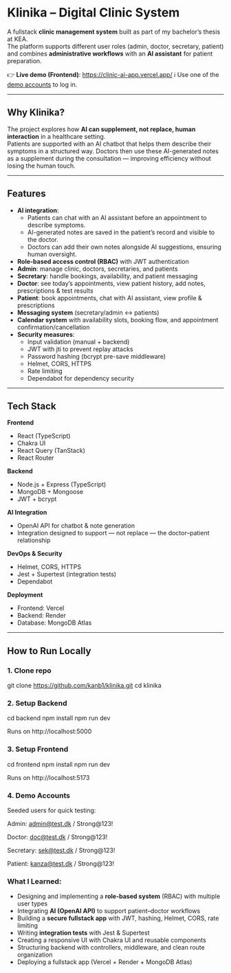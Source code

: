 # Klinika – Digital Clinic System

A fullstack **clinic management system** built as part of my bachelor’s thesis at KEA.  
The platform supports different user roles (admin, doctor, secretary, patient) and combines **administrative workflows** with an **AI assistant** for patient preparation.

👉 **Live demo (Frontend)**: https://clinic-ai-app.vercel.app/
ℹ️ Use one of the [demo accounts](#demo-accounts) to log in.

---

## Why Klinika?

The project explores how **AI can supplement, not replace, human interaction** in a healthcare setting.  
Patients are supported with an AI chatbot that helps them describe their symptoms in a structured way. Doctors then use these AI-generated notes as a supplement during the consultation — improving efficiency without losing the human touch.

---

## Features

- **AI integration**:
  - Patients can chat with an AI assistant before an appointment to describe symptoms.
  - AI-generated notes are saved in the patient’s record and visible to the doctor.
  - Doctors can add their own notes alongside AI suggestions, ensuring human oversight.
- **Role-based access control (RBAC)** with JWT authentication
- **Admin**: manage clinic, doctors, secretaries, and patients
- **Secretary**: handle bookings, availability, and patient messaging
- **Doctor**: see today’s appointments, view patient history, add notes, prescriptions & test results
- **Patient**: book appointments, chat with AI assistant, view profile & prescriptions
- **Messaging system** (secretary/admin ↔ patients)
- **Calendar system** with availability slots, booking flow, and appointment confirmation/cancellation
- **Security measures**:
  - Input validation (manual + backend)
  - JWT with jti to prevent replay attacks
  - Password hashing (bcrypt pre-save middleware)
  - Helmet, CORS, HTTPS
  - Rate limiting
  - Dependabot for dependency security

---

## Tech Stack

**Frontend**

- React (TypeScript)
- Chakra UI
- React Query (TanStack)
- React Router

**Backend**

- Node.js + Express (TypeScript)
- MongoDB + Mongoose
- JWT + bcrypt

**AI Integration**

- OpenAI API for chatbot & note generation
- Integration designed to support — not replace — the doctor–patient relationship

**DevOps & Security**

- Helmet, CORS, HTTPS
- Jest + Supertest (integration tests)
- Dependabot

**Deployment**

- Frontend: Vercel
- Backend: Render
- Database: MongoDB Atlas

---

## How to Run Locally

### 1. Clone repo

git clone https://github.com/kanb1/klinika.git
cd klinika

### 2. Setup Backend

cd backend
npm install
npm run dev

Runs on http://localhost:5000

### 3. Setup Frontend

cd frontend
npm install
npm run dev

Runs on http://localhost:5173

### 4. Demo Accounts

Seeded users for quick testing:

Admin: admin@test.dk
/ Strong@123!

Doctor: doc@test.dk
/ Strong@123!

Secretary: sek@test.dk
/ Strong@123!

Patient: kanza@test.dk
/ Strong@123!

### What I Learned:

- Designing and implementing a **role-based system** (RBAC) with multiple user types
- Integrating **AI (OpenAI API)** to support patient–doctor workflows
- Building a **secure fullstack app** with JWT, hashing, Helmet, CORS, rate limiting
- Writing **integration tests** with Jest & Supertest
- Creating a responsive UI with Chakra UI and reusable components
- Structuring backend with controllers, middleware, and clean route organization
- Deploying a fullstack app (Vercel + Render + MongoDB Atlas)
